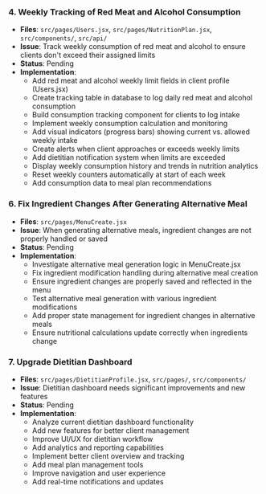 ### 4. Weekly Tracking of Red Meat and Alcohol Consumption
- **Files**: `src/pages/Users.jsx`, `src/pages/NutritionPlan.jsx`, `src/components/`, `src/api/`
- **Issue**: Track weekly consumption of red meat and alcohol to ensure clients don't exceed their assigned limits
- **Status**: Pending
- **Implementation**:
  - Add red meat and alcohol weekly limit fields in client profile (Users.jsx)
  - Create tracking table in database to log daily red meat and alcohol consumption
  - Build consumption tracking component for clients to log intake
  - Implement weekly consumption calculation and monitoring
  - Add visual indicators (progress bars) showing current vs. allowed weekly intake
  - Create alerts when client approaches or exceeds weekly limits
  - Add dietitian notification system when limits are exceeded
  - Display weekly consumption history and trends in nutrition analytics
  - Reset weekly counters automatically at start of each week
  - Add consumption data to meal plan recommendations



### 6. Fix Ingredient Changes After Generating Alternative Meal
- **Files**: `src/pages/MenuCreate.jsx`
- **Issue**: When generating alternative meals, ingredient changes are not properly handled or saved
- **Status**: Pending
- **Implementation**:
  - Investigate alternative meal generation logic in MenuCreate.jsx
  - Fix ingredient modification handling during alternative meal creation
  - Ensure ingredient changes are properly saved and reflected in the menu
  - Test alternative meal generation with various ingredient modifications
  - Add proper state management for ingredient changes in alternative meals
  - Ensure nutritional calculations update correctly when ingredients change

### 7. Upgrade Dietitian Dashboard
- **Files**: `src/pages/DietitianProfile.jsx`, `src/pages/`, `src/components/`
- **Issue**: Dietitian dashboard needs significant improvements and new features
- **Status**: Pending
- **Implementation**:
  - Analyze current dietitian dashboard functionality
  - Add new features for better client management
  - Improve UI/UX for dietitian workflow
  - Add analytics and reporting capabilities
  - Implement better client overview and tracking
  - Add meal plan management tools
  - Improve navigation and user experience
  - Add real-time notifications and updates





